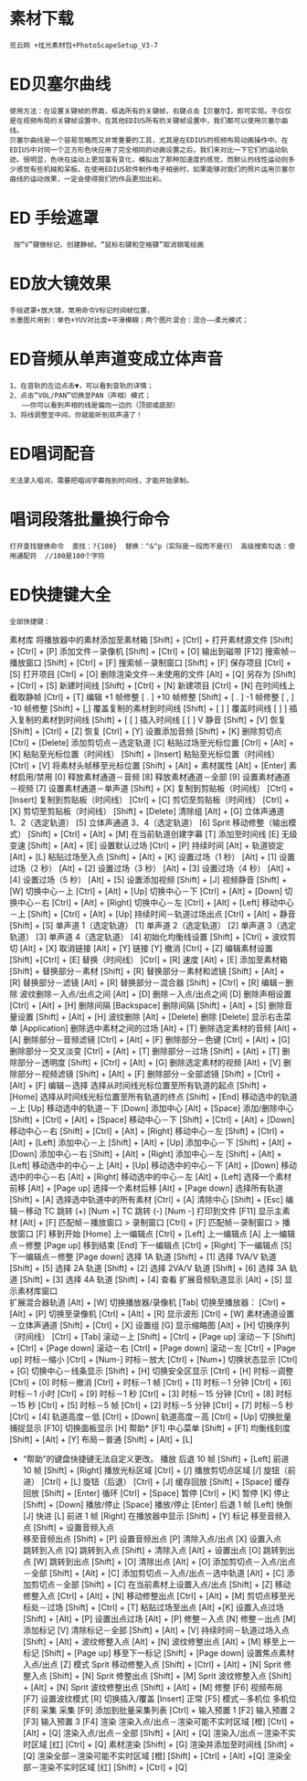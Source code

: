 # 素材下载
    觅云网 +炫光素材包+PhotoScapeSetup_V3-7

# ED贝塞尔曲线
    使用方法：在设置关键帧的界面，框选所有的关键帧，右键点击【贝塞尔】，即可实现。不仅仅是在视频布局的关键帧设置中，在其他EDIUS所有的关键帧设置中，我们都可以使用贝塞尔曲线。    
    贝塞尔曲线是一个容易忽略而又非常重要的工具，尤其是在EDIUS的视频布局动画操作中。在EDIUS中对同一个正方形色块应用了完全相同的动画设置之后，我们来对比一下它们的运动轨迹。很明显，色块在运动上更加富有变化，模拟出了那种加速度的感觉，而默认的线性运动则多少感觉有些机械和呆板。在使用EDIUS软件制作电子相册时，如果能够对我们的照片运用贝塞尔曲线的运动效果，一定会使得我们的作品更加出彩。
    
# ED 手绘遮罩
     按“V”键做标记，创建静帧。“鼠标右键和空格键”取消钢笔绘画

# ED放大镜效果
    手绘遮罩+放大镜，常用命令V标记时间帧位置，
    水墨图片用到：单色+YUV对比度+平滑模糊；两个图片混合：混合——柔光模式；

# ED音频从单声道变成立体声音
    1、在音轨的左边点击▼，可以看到音轨的详情；
    2、点击“VOL/PAN”切换至PAN（声相）模式；
       ——你可以看到声相的线是偏向一边的（顶部或底部）
    3、将线调整至中间，你就能听到双声道了！

# ED唱词配音
    无法录入唱词，需要把唱词字幕拖到时间线，才能开始录制。

# 唱词段落批量换行命令
    打开查找替换命令  查找：?{100}  替换：^&^p（实际是一段而不是行） 高级搜索勾选：使用通配符  //100是100个字符

# ED快捷键大全
    全部快捷键：
素材库
将播放器中的素材添加至素材箱  [Shift] + [Ctrl] +
打开素材源文件  [Shift] + [Ctrl] + [P]
添加文件－录像机  [Shift] + [Ctrl] + [O]
输出到磁带  [F12]
搜索帧－播放窗口  [Shift] + [Ctrl] + [F]
搜索帧－录制窗口 [Shift] + [F]
保存项目  [Ctrl] + [S]
打开项目  [Ctrl] + [O]
删除渲染文件－未使用的文件  [Alt] + [Q]
另存为  [Shift] + [Ctrl] + [S]
新建时间线  [Shift] + [Ctrl] + [N]
新建项目  [Ctrl] + [N]
在时间线上截取静帧 [Ctrl] + [T]
编辑
+1 帧修整  [ . ]
+10 帧修整  [Shift] + [ . ]
-1 帧修整  [ , ]
-10 帧修整  [Shift] + [,]
覆盖复制的素材到时间线  [Shift] + [ ] ]
覆盖时间线  [ ] ]
插入复制的素材到时间线  [Shift] + [ [ ]
插入时间线  [ [ ]
V 静音  [Shift] + [V]
恢复  [Shift] + [Ctrl] + [Z]
恢复  [Ctrl] + [Y]
设置添加音频  [Shift] + [K]
删除剪切点  [Ctrl] + [Delete]
添加剪切点－选定轨道  [C]
粘贴过场至光标位置  [Ctrl] + [Alt] + [K]
粘贴至光标位置（时间线）  [Shift] + [Insert]
粘贴至光标位置（时间线）  [Ctrl] + [V]
将素材头帧移至光标位置  [Shift] + [Alt] +
素材属性  [Alt] + [Enter]
素材启用/禁用  [0]
释放素材通道－音频  [8]
释放素材通道－全部  [9]
设置素材通道－视频  [7]
设置素材通道－单声道  [Shift] + [X]
复制到剪贴板（时间线）  [Ctrl] + [Insert]
复制到剪贴板（时间线）  [Ctrl] + [C]
剪切至剪贴板（时间线）  [Ctrl] + [X]
剪切至剪贴板（时间线）  [Shift] + [Delete]
清除组  [Alt] + [G]
立体声通道 1、2（选定轨道）  [5]
立体声通道 3、4（选定轨道）  [6]
Sprit 移动修整（输出模式）  [Shift] + [Ctrl] + [Alt] + [M]
在当前轨道创建字幕  [T]
添加至时间线  [E]
无级变速  [Shift] + [Alt] + [E]
设置默认过场  [Ctrl] + [P]
持续时间  [Alt] +
轨道锁定  [Alt] + [L]
粘贴过场至入点  [Shift] + [Alt] + [K]
设置过场（1 秒）  [Alt] + [1]
设置过场（2 秒）  [Alt] + [2]
设置过场（3 秒）  [Alt] + [3]
设置过场（4 秒）  [Alt] + [4]
设置过场（5 秒）  [Alt] + [5]
设置添加视频  [Shift] + [J]
视频静音  [Shift] + [W]
切换中心－上  [Ctrl] + [Alt] + [Up]
切换中心－下  [Ctrl] + [Alt] + [Down]
切换中心－右  [Ctrl] + [Alt] + [Right]
切换中心－左  [Ctrl] + [Alt] + [Left]
移动中心－上  [Shift] + [Ctrl] + [Alt] + [Up]
持续时间－轨道过场出点  [Ctrl] + [Alt] +
静音  [Shift] + [S]
单声道 1（选定轨道）  [1]
单声道 2（选定轨道）  [2]
单声道 3（选定轨道）  [3]
单声道 4（选定轨道）  [4]
初始化均衡线设置  [Shift] + [Ctrl] +
波纹剪切  [Alt] + [X]
取消链接  [Alt] + [Y]
链接  [Y]
撤消  [Ctrl] + [Z]
编辑素材设置  [Shift] +[Ctrl] + [E]
替换（时间线）  [Ctrl] + [R]
速度  [Alt] + [E]
添加至素材箱  [Shift] +
替换部分－素材  [Shift] + [R]
替换部分－素材和滤镜  [Shift] + [Alt] + [R]
替换部分－滤镜  [Alt] + [R]
替换部分－混合器  [Shift] + [Ctrl] + [R]
编辑－删除
波纹删除－入点/出点之间  [Alt] + [D]
删除－入点/出点之间  [D]
删除声相设置  [Ctrl] + [Alt] + [H]
删除间隔  [Backspace]
删除间隔  [Shift] + [Alt] + [S]
删除音量设置  [Shift] + [Alt] + [H]
波纹删除  [Alt] + [Delete]
删除  [Delete]
显示右击菜单  [Application]
删除选中素材之间的过场  [Alt] + [T]
删除选定素材的音频  [Alt] + [A]
删除部分－音频滤镜  [Ctrl] + [Alt] + [F]
删除部分－色键  [Ctrl] + [Alt] + [G]
删除部分－交叉淡变  [Ctrl] + [Alt] + [T]
删除部分－过场  [Shift] + [Alt] + [T]
删除部分－透明度  [Shift] + [Ctrl] + [Alt] + [G]
删除选定素材的视频  [Alt] + [V]
删除部分－视频滤镜  [Shift] + [Alt] + [F]
删除部分－全部滤镜  [Shift] + [Ctrl] + [Alt] + [F]
编辑－选择
选择从时间线光标位置至所有轨道的起点  [Shift] + [Home]
选择从时间线光标位置至所有轨道的终点  [Shift] + [End]
移动选中的轨道－上  [Up]
移动选中的轨道－下  [Down]
添加中心  [Alt] + [Space]
添加/删除中心  [Shift] + [Ctrl] + [Alt] + [Space]
移动中心－下  [Shift] + [Ctrl] + [Alt] + [Down]
移动中心－右  [Shift] + [Ctrl] + [Alt] + [Right]
移动中心－左  [Shift] + [Ctrl] + [Alt] + [Left]
添加中心－上  [Shift] + [Alt] + [Up]
添加中心－下  [Shift] + [Alt] + [Down]
添加中心－右  [Shift] + [Alt] + [Right]
添加中心－左  [Shift] + [Alt] + [Left]
移动选中的中心－上  [Alt] + [Up]
移动选中的中心－下  [Alt] + [Down]
移动选中的中心－右  [Alt] + [Right]
移动选中的中心－左  [Alt] + [Left]
选择一个素材前移  [Alt] + [Page up]
选择一个素材后移  [Alt] + [Page down]
选择所有轨道  [Shift] + [A]
选择选中轨道中的所有素材  [Ctrl] + [A]
清除中心  [Shift] + [Esc]
编辑－移动
TC 跳转 (+)  [Num +]
TC 跳转 (-)  [Num -]
打印到文件  [F11]
显示主素材  [Alt] + [F]
匹配帧－播放窗口 > 录制窗口  [Ctrl] + [F]
匹配帧－录制窗口 > 播放窗口  [F]
移到开始  [Home]
上一编辑点  [Ctrl] + [Left]
上一编辑点  [A]
上一编辑点－修整  [Page up]
移到结束  [End]
下一编辑点  [Ctrl] + [Right]
下一编辑点  [S]
下一编辑点－修整  [Page down]
选择 1A 轨道  [Shift] + [1]
选择 1VA/V 轨道  [Shift] + [5]
选择 2A 轨道  [Shift] + [2]
选择 2VA/V 轨道  [Shift] + [6]
选择 3A 轨道  [Shift] + [3]
选择 4A 轨道  [Shift] + [4]
查看
扩展音频轨道显示  [Alt] + [S]
显示素材库窗口  
扩展混合器轨道  [Alt] + [W]
切换播放器/录像机  [Tab]
切换至播放器：  [Ctrl] + [Alt] + [P]
切换至录像机  [Ctrl] + [Alt] + [R]
显示波形  [Ctrl] + [W]
素材通道设置－立体声通道  [Shift] + [Ctrl] + [X]
设置组  [G]
显示缩略图  [Alt] + [H]
切换序列（时间线）  [Ctrl] + [Tab]
滚动－上  [Shift] + [Ctrl] + [Page up]
滚动－下  [Shift] + [Ctrl] + [Page down]
滚动－右  [Ctrl] + [Page down]
滚动－左  [Ctrl] + [Page up]
时标－缩小  [Ctrl] + [Num-]
时标－放大  [Ctrl] + [Num+]
切换状态显示  [Ctrl] + [G]
切换中心－线条显示  [Shift] + [H]
切换安全区显示  [Ctrl] + [H]
时标－调整  [Ctrl] + [0]
时标－撤消  [Ctrl] +
时标－1 帧  [Ctrl] + [1]
时标－1 分钟  [Ctrl] + [6]
时标－1 小时  [Ctrl] + [9]
时标－1 秒  [Ctrl] + [3]
时标－15 分钟  [Ctrl] + [8]
时标－15 秒  [Ctrl] + [5]
时标－5 帧  [Ctrl] + [2]
时标－5 分钟  [Ctrl] + [7]
时标－5 秒  [Ctrl] + [4]
轨道高度－低  [Ctrl] + [Down]
轨道高度－高  [Ctrl] + [Up]
切换批量捕捉显示  [F10]
切换面板显示  [H]
帮助*  [F1]
中心菜单  [Shift] + [F1]
均衡线刻度  [Shift] + [Alt] + [Y]
布局－普通  [Shift] + [Alt] + [L]
* “帮助”的键盘快捷键无法自定义更改。
播放
后退 10 帧  [Shift] + [Left]
前进 10 帧  [Shift] + [Right]
播放光标区域  [Ctrl] + [/]
播放剪切点区域  [/]
旋钮（前进）  [Ctrl] + [L]
旋钮（后退）  [Ctrl] + [J]
缓存回放  [Shift] + [Space]
缓存回放  [Shift] + [Enter]
循环  [Ctrl] + [Space]
暂停  [Ctrl] + [K]
暂停  [K]
停止  [Shift] + [Down]
播放/停止  [Space]
播放/停止  [Enter]
后退 1 帧  [Left]
快倒 [J]
快进 [L]
前进 1 帧  [Right]
在播放器中显示  [Shift] + [Y]
标记
移至音频入点  [Shift] +
设置音频入点  
移至音频出点  [Shift] + [P]
设置音频出点  [P]
清除入点/出点  [X]
设置入点  
跳转到入点  [Q]
跳转到入点  [Shift] +
清除入点  [Alt] +
设置出点  [O]
跳转到出点  [W]
跳转到出点  [Shift] + [O]
清除出点  [Alt] + [O]
添加剪切点－入点/出点－全部  [Shift] + [Alt] + [C]
添加剪切点－入点/出点－选中轨道  [Alt] + [C]
添加剪切点－全部  [Shift] + [C]
在当前素材上设置入点/出点  [Shift] + [Z]
移动修整入点  [Ctrl] + [Alt] + [N]
移动修整出点  [Ctrl] + [Alt] + [M]
剪切点移至光标处－过场  [Shift] + [Ctrl] + [T]
粘贴过场至出点  [Alt] +[K]
设置入点过场  [Shift] + [Alt] + [P]
设置出点过场  [Alt] + [P]
修整－入点  [N]
修整－出点  [M]
添加标记  [V]
清除标记－全部  [Shift] + [Alt] + [V]
持续时间－轨道过场入点  [Shift] + [Alt] +
波纹修整入点  [Alt] + [N]
波纹修整出点  [Alt] + [M]
移至上一标记  [Shift] + [Page up]
移至下一标记  [Shift] + [Page down]
设置焦点素材入点/出点  [Z]
模式
Sprit 移动修整入点  [Shift] + [Ctrl] + [Alt] + [N]
Sprit 修整入点  [Shift] + [N]
Sprit 修整出点  [Shift] + [M]
Sprit 波纹修整入点  [Shift] + [Alt] + [N]
Sprit 波纹修整出点  [Shift] + [Alt] + [M]
修整  [F6]
视频布局  [F7]
设置波纹模式  [R]
切换插入/覆盖  [Insert]
正常  [F5]
模式－多机位
多机位 [F8]
采集
采集 [F9]
添加到批量采集列表  [Ctrl] +
输入预置 1  [F2]
输入预置 2  [F3]
输入预置 3  [F4]
渲染
渲染入点/出点－渲染可能不实时区域 [橙]  [Ctrl] + [Alt] + [Q]
渲染入点/出点－全部  [Shift] + [Alt] + [Q]
渲染入/出点－渲染不实时区域 [红]  [Ctrl] + [Q]
素材渲染  [Shift] + [G]
渲染并添加至时间线  [Shift] + [Q]
渲染全部－渲染可能不实时区域 [橙]  [Shift] + [Ctrl] + [Alt] +[Q]
渲染全部－渲染不实时区域 [红]  [Shift] + [Ctrl] + [Q]